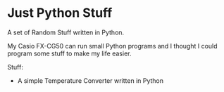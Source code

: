 # Just Python Stuff

A set of Random Stuff written in Python.

My Casio FX-CG50 can run small Python programs and I thought I could program some stuff to make my life easier.

Stuff:

* A simple Temperature Converter written in Python
